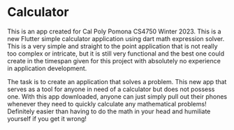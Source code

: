# Calculator

This is an app created for Cal Poly Pomona CS4750 Winter 2023.
This is a new Flutter simple calculator application using dart math expression solver.
This is a very simple and straight to the point application that is not really too complex or intricate, but it is still very functional and the best one could create in the timespan given for this project with absolutely no experience in application development.

The task is to create an application that solves a problem. This new app that serves as a tool for anyone in need of a calculator but does not possess one. With this app downloaded, anyone can just simply pull out their phones whenever they need to quickly calculate any mathematical problems! Definitely easier than having to do the math in your head and humiliate yourself if you get it wrong!

